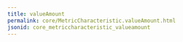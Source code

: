 ```yaml
---
title: valueAmount
permalink: core/MetricCharacteristic.valueAmount.html
jsonid: core_metriccharacteristic_valueamount
---
```

